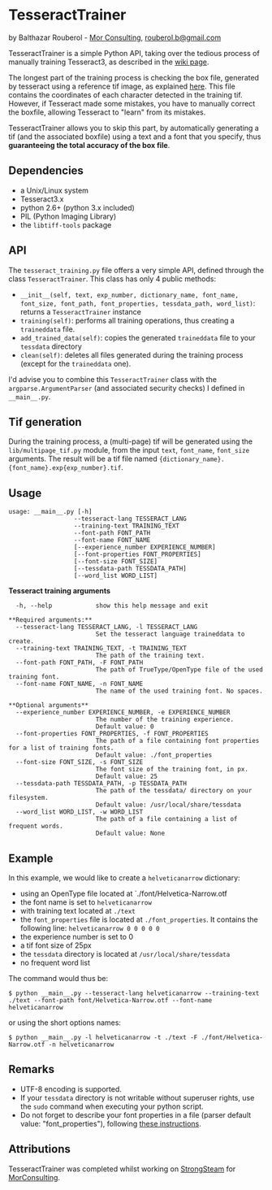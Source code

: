 # TesseractTrainer
by Balthazar Rouberol - [Mor Consulting](http://morconsulting.com/), [rouberol.b@gmail.com](mailto:rouberol.b@gmail.com)

TesseractTrainer is a simple Python API, taking over the tedious process of manually 
training Tesseract3, as described in the [wiki page](https://code.google.com/p/tesseract-ocr/wiki/TrainingTesseract3).

The longest part of the training process is checking the box file, generated by tesseract using a reference tif image,
as explained [here](https://code.google.com/p/tesseract-ocr/wiki/TrainingTesseract3#Make_Box_Files).
This file contains the coordinates of each character detected in the training tif. However, if Tesseract made 
some mistakes, you have to manually correct the boxfile, allowing Tesseract to "learn" from its mistakes.

TesseractTrainer allows you to skip this part, by automatically generating a tif (and the associated boxfile) using a
text and a font that you specify, thus **guaranteeing the total accuracy of the box file**.

## Dependencies

* a Unix/Linux system
* Tesseract3.x
* python 2.6+ (python 3.x included)
* PIL (Python Imaging Library)
* the `libtiff-tools` package

## API
The `tesseract_training.py` file offers a very simple API, defined through the class `TesseractTrainer`.
This class has only 4 public methods:

* `__init__(self, text, exp_number, dictionary_name, font_name, font_size, font_path, font_properties, tessdata_path, word_list)`: returns a `TesseractTrainer` instance
* `training(self)`: performs all training operations, thus creating a `traineddata` file.
* `add_trained_data(self)`: copies the generated `traineddata` file to your `tessdata` directory 
* `clean(self)`: deletes all files generated during the training process (except for the `traineddata` one).

I'd advise you to combine this `TesseractTrainer` class with the `argparse.ArgumentParser` (and associated security checks) I defined in `__main__.py`.

## Tif generation
During the training process, a (multi-page) tif will be generated using the `lib/multipage_tif.py` module, 
from the input `text`, `font_name`, `font_size` arguments.
The result will be a tif file named `{dictionary_name}.{font_name}.exp{exp_number}.tif`.

## Usage

	usage: __main__.py [-h] 
					  --tesseract-lang TESSERACT_LANG 
					  --training-text TRAINING_TEXT 
					  --font-path FONT_PATH 
					  --font-name FONT_NAME
	                  [--experience_number EXPERIENCE_NUMBER]
	                  [--font-properties FONT_PROPERTIES] 
	                  [--font-size FONT_SIZE]
	                  [--tessdata-path TESSDATA_PATH] 
	                  [--word_list WORD_LIST]

**Tesseract training arguments**

	  -h, --help            show this help message and exit

	**Required arguments:**
	  --tesseract-lang TESSERACT_LANG, -l TESSERACT_LANG
	                        Set the tesseract language traineddata to create.
	  --training-text TRAINING_TEXT, -t TRAINING_TEXT
	                        The path of the training text.
	  --font-path FONT_PATH, -F FONT_PATH
	                        The path of TrueType/OpenType file of the used training font.
	  --font-name FONT_NAME, -n FONT_NAME
	                        The name of the used training font. No spaces.

	**Optional arguments**
	  --experience_number EXPERIENCE_NUMBER, -e EXPERIENCE_NUMBER
	                        The number of the training experience.
	                        Default value: 0
	  --font-properties FONT_PROPERTIES, -f FONT_PROPERTIES
	                        The path of a file containing font properties for a list of training fonts.
	                        Default value: ./font_properties
	  --font-size FONT_SIZE, -s FONT_SIZE
	                        The font size of the training font, in px.
	                        Default value: 25
	  --tessdata-path TESSDATA_PATH, -p TESSDATA_PATH
	                        The path of the tessdata/ directory on your filesystem.
	                        Default value: /usr/local/share/tessdata
	  --word_list WORD_LIST, -w WORD_LIST
	                        The path of a file containing a list of frequent words.
	                        Default value: None

## Example

In this example, we would like to create a `helveticanarrow` dictionary:

* using an OpenType file located at `./font/Helvetica-Narrow.otf
* the font name is set to `helveticanarrow`
* with training text located at `./text`
* the `font_properties` file is located at `./font_properties`. It contains the following line: `helveticanarrow 0 0 0 0 0`
* the experience number is set to 0
* a tif font size of 25px
* the `tessdata` directory is located at `/usr/local/share/tessdata`
* no frequent word list

The command would thus be:

	$ python __main__.py --tesseract-lang helveticanarrow --training-text ./text --font-path font/Helvetica-Narrow.otf --font-name helveticanarrow

or using the short options names:

	$ python __main__.py -l helveticanarrow -t ./text -F ./font/Helvetica-Narrow.otf -n helveticanarrow

## Remarks

* UTF-8 encoding is supported.
* If your `tessdata` directory is not writable without superuser rights, use the `sudo` command when executing your python script.
* Do not forget to describe your font properties in a file (parser default value: "font_properties"), following [these instructions](https://code.google.com/p/tesseract-ocr/wiki/TrainingTesseract3#font_properties_%28new_in_3.01%29).

## Attributions
TesseractTrainer was completed whilst working on [StrongSteam](http://strongsteam.com) for [MorConsulting](http://morconsulting.com/).
